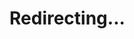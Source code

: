<script setup>
import { onMounted } from 'vue'
import { useRouter } from 'vitepress'

const router = useRouter()

onMounted(async () => {
  const response = await fetch('/api/roll')
  const { redirectPath } = await response.json()
  router.go(redirectPath)
})
</script>

# Redirecting...